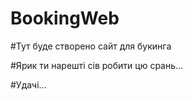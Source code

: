# BookingWeb
#Тут буде створено сайт для букинга  

#Ярик ти нарешті сів робити цю срань... 

#Удачі...